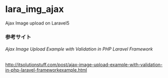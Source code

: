 # lara_img_ajax

Ajax Image upload on Laravel5

### 参考サイト

###### Ajax Image Upload Example with Validation in PHP Laravel Framework

http://itsolutionstuff.com/post/ajax-image-upload-example-with-validation-in-php-laravel-frameworkexample.html